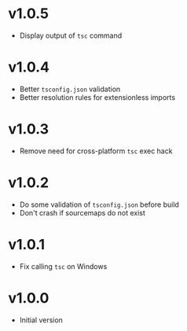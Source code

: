 # v1.0.5

- Display output of `tsc` command

# v1.0.4

- Better `tsconfig.json` validation
- Better resolution rules for extensionless imports

# v1.0.3

- Remove need for cross-platform `tsc` exec hack

# v1.0.2

- Do some validation of `tsconfig.json` before build
- Don't crash if sourcemaps do not exist

# v1.0.1

- Fix calling `tsc` on Windows

# v1.0.0

- Initial version
